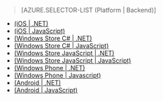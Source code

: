 > [AZURE.SELECTOR-LIST (Platform | Backend)]
- [(iOS | .NET)](/en-us/documentation/articles/mobile-services-dotnet-backend-ios-push-notifications-app-users/)
- [(iOS | JavaScript)](/en-us/documentation/articles/mobile-services-javascript-backend-ios-push-notifications-app-users/)
- [(Windows Store C# | .NET)](/en-us/documentation/articles/mobile-services-dotnet-backend-windows-store-dotnet-push-notifications-app-users/)
- [(Windows Store C# | JavaScript)](/en-us/documentation/articles/mobile-services-javascript-backend-windows-store-dotnet-push-notifications-app-users/)
- [(Windows Store JavaScript | .NET)](/en-us/documentation/articles/mobile-services-dotnet-backend-windows-store-javascript-push-notifications-app-users/)
- [(Windows Store JavaScript | JavaScript)](/en-us/documentation/articles/mobile-services-javascript-backend-windows-store-javascript-push-notifications-app-users/)
- [(Windows Phone | .NET)](/en-us/documentation/articles/mobile-services-dotnet-backend-windows-phone-push-notifications-app-users/)
- [(Windows Phone | Javascript)](/en-us/documentation/articles/mobile-services-javascript-backend-windows-phone-push-notifications-app-users/)
- [(Android | .NET)](/en-us/documentation/articles/mobile-services-dotnet-backend-android-push-notifications-app-users/)
- [(Android | JavaScript)](/en-us/documentation/articles/mobile-services-javascript-backend-android-push-notifications-app-users/)

<!--HONumber=27-->
